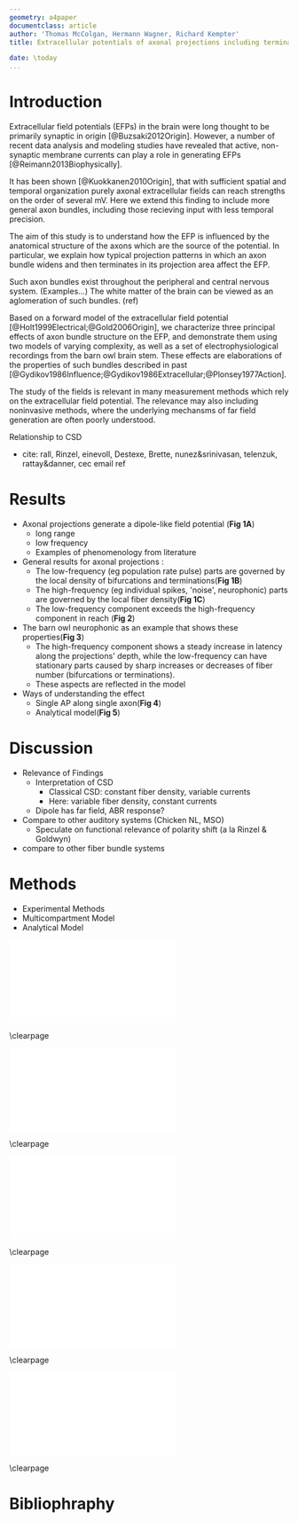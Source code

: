```yaml
---
geometry: a4paper
documentclass: article
author: 'Thomas McColgan, Hermann Wagner, Richard Kempter'
title: Extracellular potentials of axonal projections including terminations and bifurcations

date: \today
...
```


Introduction
==============

Extracellular field potentials (EFPs) in the brain were long thought to be
primarily synaptic in origin [@Buzsaki2012Origin]. However, a number of recent
data analysis and modeling studies have revealed that active, non-synaptic
membrane currents can play a role in generating EFPs [@Reimann2013Biophysically]. 

It has been shown [@Kuokkanen2010Origin], that with sufficient spatial and temporal
organization purely axonal extracellular fields can reach strengths on the
order of several mV. Here we extend this finding to include more general axon
bundles, including those recieving input with less temporal precision.

The aim of this study is to understand how the EFP is influenced by
the anatomical structure of the axons which are the source of the potential. In
particular, we explain how typical projection patterns in which an axon bundle
widens and then terminates in its projection area affect the EFP.

Such axon bundles exist throughout the peripheral and central nervous system.
(Examples...) The white matter of the brain can be viewed as an aglomeration of
such bundles. (ref) 

Based on a forward model of the extracellular field potential
[@Holt1999Electrical;@Gold2006Origin], we characterize three principal effects
of axon bundle structure on the EFP, and demonstrate them using two models of
varying complexity, as well as a set of electrophysiological recordings from
the barn owl brain stem. These effects are elaborations of the properties of
such bundles described in past
[@Gydikov1986Influence;@Gydikov1986Extracellular;@Plonsey1977Action].

The study of the fields is relevant in many measurement methods which rely on
the extracellular field potential. The relevance may also including noninvasive
methods, where the underlying mechansms of far field generation are often
poorly understood.

Relationship to CSD

- cite: rall, Rinzel, einevoll, Destexe, Brette, nunez&srinivasan, telenzuk, rattay&danner, cec email ref

Results
==============
- Axonal projections generate a dipole-like field potential (**Fig 1A**)
    - long range
    - low frequency
    - Examples of phenomenology from literature
- General results for axonal projections :
    - The low-frequency (eg population rate pulse) parts are governed by the 
      local density of bifurcations and terminations(**Fig 1B**)
    - The high-frequency (eg individual spikes, 'noise', neurophonic) parts
      are governed by the local fiber density(**Fig 1C**)
    - The low-frequency component exceeds the high-frequency component in reach (**Fig 2**)
- The barn owl neurophonic as an example that shows these properties(**Fig 3**)
    - The high-frequency component shows a steady increase in latency along the
      projections' depth, while the low-frequency can have stationary parts
      caused by sharp increases or decreases of fiber number (bifurcations or
      terminations).
    - These aspects are reflected in the model
- Ways of understanding the effect
    - Single AP along single axon(**Fig 4**)
    - Analytical model(**Fig 5**)

Discussion
==============

- Relevance of Findings
    - Interpretation of CSD
        - Classical CSD: constant fiber density, variable currents
        - Here: variable fiber density, constant currents
    - Dipole has far field, ABR response?
- Compare to other auditory systems (Chicken NL, MSO)
    - Speculate on functional relevance of polarity shift (a la Rinzel & Goldwyn)
- compare to other fiber bundle systems

Methods
==============
- Experimental Methods
- Multicompartment Model
- Analytical Model

![Axonal projections generate a dipole-like extracellular field potential.
Extracellular evoked potential due to a pulse of activity in a generic fiber
bundle. (**A**) shows the structure of the bundle, as well as EFP responses at
various locations, indicated by blue dots. Scaling of traces indicated by
colorbar. Relative strength of high-frequency noise relative to the
low-frequency pulse decays with distance. The low frequency pulse switches
polarity along the nerve bundles termination zone. (**B**) shows the density of
bifurcations and terminations at varying depths, overlayed with the peak
amplitude of the low frequency component. (**C**) shows the fiber density
overlayed with the strength of the high-frequency EFP component.
](../figs/mockups/fig1.pdf)

\clearpage

![Low-frequency component of the axon bundle EFP exceeds high frequency in
reach. (**A**) shows the behaviour of different spectral components (frequency
indicated by colorbar) in a double logarithmic plot. The slope indicates the
scaling coefficient in this frequency band. (**B**) shows this scaling
coefficient for different frequencies. Low frequencies have the least negative
coefficient, indicating the furthest reach.](../figs/mockups/fig2.pdf)

\clearpage

![Data from the barn owl shows the expected behaviour predicted by the model.
(**A**) shows data from the barn owls nucleus laminaris in response to an
auditory click stimulus, compared to a simulation of the axonal structure and
activation in (**B**). The click stimulus induces a pulse of activity in the
afferent axon bundle. The low-frequency components (**Ab** and **Bb**) show the
polarity reversal. The high frequency component (**Ac** and **Bc**, does not
show such a reversal, but rather shows a steady increase in phase with
depth.](../figs/mockups/fig3.pdf)

\clearpage

![The dipolar behaviour can be understood by examining individual action
potentials on a single axon tree. Comparing the low frequency owl data (**A**)
to a single axon and action potential in model (**B**) shows a similar
behaviour. In particular, the potential at a termination and that at a
bifurcation (red and green curves in **B**) are approximately
inverted.](../figs/mockups/fig4.pdf)

\clearpage

![Analytical model of the axon bundle potential explains the effects observed
in the numerical model and example data. (**A**) shows the behaviour of a
simplified fiber bundle with a piecewise constant fiber density (**Aa**). The
high frequency component (**Ab**) shows no polarity reversal, while the
high-frequency component (**Ac**) does, as expected from the data and
modelling. This can be understood by decomposing the signal into two
components. The first component is governed by the bifurcation and termination
density, and is filtered by the regular weighting function (**Ba**), which acts
as a low-pass filter (**Bb**). The second component is governed by the
fiber density, and is filtered by the derivative of the weighting function
(**Bc**), which acts as a high- or band-pass filter
(**Bd**).](../figs/mockups/fig5.pdf)

\clearpage

Bibliophraphy
===
